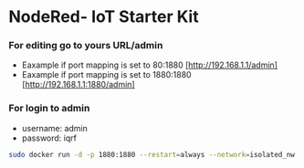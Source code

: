 # NodeRed- IoT Starter Kit
### For editing go to yours URL/admin

- Eaxample if port mapping is set to 80:1880   [http://192.168.1.1/admin]
- Eaxample if port mapping is set to 1880:1880 [http://192.168.1.1:1880/admin]

### For login to admin
- username: admin
- password: iqrf

```Bash
sudo docker run -d -p 1880:1880 --restart=always --network=isolated_nw --ip=172.25.4.1 --name redgw jotio/iqrf_nr_iot:latest  
```


